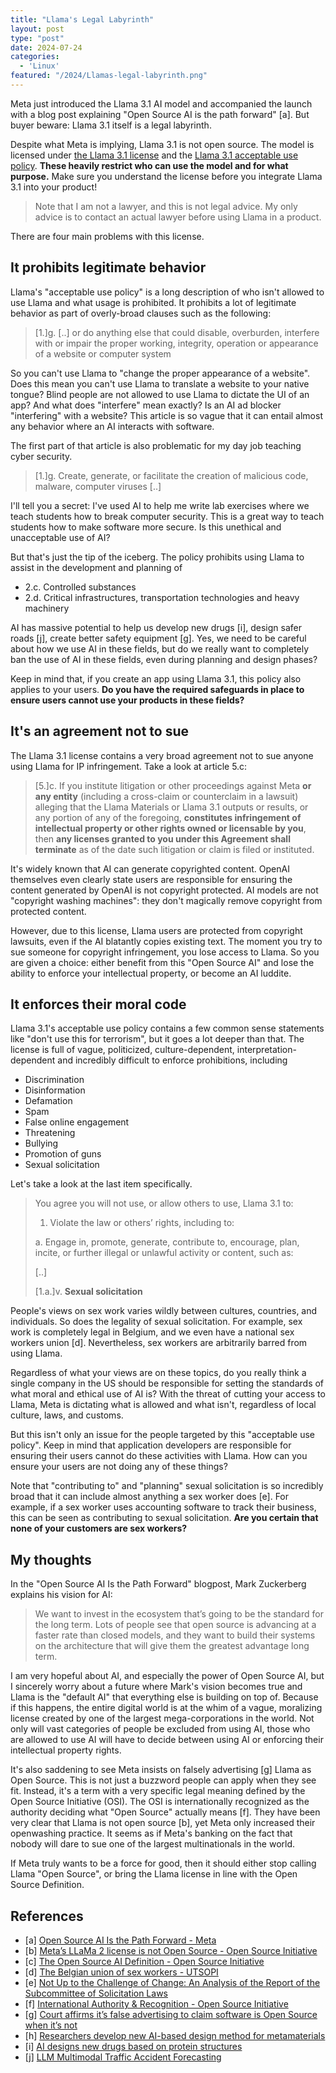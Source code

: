 ```yaml
---
title: "Llama's Legal Labyrinth"
layout: post
type: "post"
date: 2024-07-24
categories:
  - 'Linux'
featured: "/2024/Llamas-legal-labyrinth.png"
---
```


Meta just introduced the Llama 3.1 AI model and accompanied the launch with a blog post explaining "Open Source AI is the path forward" [a]. But buyer beware: Llama 3.1 itself is a legal labyrinth.

Despite what Meta is implying, Llama 3.1 is not open source. The model is licensed under [the Llama 3.1 license](https://llama.meta.com/llama3_1/license/) and the [Llama 3.1 acceptable use policy](https://llama.meta.com/llama3_1/use-policy/). **These heavily restrict who can use the model and for what purpose.** Make sure you understand the license before you integrate Llama 3.1 into your product!

> Note that I am not a lawyer, and this is not legal advice. My only advice is to contact an actual lawyer before using Llama in a product.

There are four main problems with this license.

## It prohibits legitimate behavior

Llama's "acceptable use policy" is a long description of who isn't allowed to use Llama and what usage is prohibited. It prohibits a lot of legitimate behavior as part of overly-broad clauses such as the following:

> [1.]g. [..] or do anything else that could disable, overburden, interfere with or impair the proper working, integrity, operation or appearance of a website or computer system

So you can't use Llama to "change the proper appearance of a website". Does this mean you can't use Llama to translate a website to your native tongue? Blind people are not allowed to use Llama to dictate the UI of an app? And what does "interfere" mean exactly? Is an AI ad blocker "interfering" with a website? This article is so vague that it can entail almost any behavior where an AI interacts with software.

The first part of that article is also problematic for my day job teaching cyber security.

> [1.]g. Create, generate, or facilitate the creation of malicious code, malware, computer viruses [..]

I'll tell you a secret: I've used AI to help me write lab exercises where we teach students how to break computer security. This is a great way to teach students how to make software more secure. Is this unethical and unacceptable use of AI?

But that's just the tip of the iceberg. The policy prohibits using Llama to assist in the development and planning of

* 2.c. Controlled substances
* 2.d. Critical infrastructures, transportation technologies and heavy machinery

AI has massive potential to help us develop new drugs [i], design safer roads [j], create better safety equipment [g]. Yes, we need to be careful about how we use AI in these fields, but do we really want to completely ban the use of AI in these fields, even during planning and design phases?

Keep in mind that, if you create an app using Llama 3.1, this policy also applies to your users. **Do you have the required safeguards in place to ensure users cannot use your products in these fields?**

## It's an agreement not to sue

The Llama 3.1 license contains a very broad agreement not to sue anyone using Llama for IP infringement. Take a look at article 5.c:

> [5.]c. If you institute litigation or other proceedings against Meta **or any entity** (including a cross-claim or counterclaim in a lawsuit) alleging that the Llama Materials or Llama 3.1 outputs or results, or any portion of any of the foregoing, **constitutes infringement of intellectual property or other rights owned or licensable by you**, then **any licenses granted to you under this Agreement shall terminate** as of the date such litigation or claim is filed or instituted.

It's widely known that AI can generate copyrighted content. OpenAI themselves even clearly state users are responsible for ensuring the content generated by OpenAI is not copyright protected. AI models are not "copyright washing machines": they don't magically remove copyright from protected content.

However, due to this license, Llama users are protected from copyright lawsuits, even if the AI blatantly copies existing text. The moment you try to sue someone for copyright infringement, you lose access to Llama. So you are given a choice: either benefit from this "Open Source AI" and lose the ability to enforce your intellectual property, or become an AI luddite.

## It enforces their moral code

Llama 3.1's acceptable use policy contains a few common sense statements like "don't use this for terrorism", but it goes a lot deeper than that. The license is full of vague, politicized, culture-dependent, interpretation-dependent and incredibly difficult to enforce prohibitions, including

* Discrimination
* Disinformation
* Defamation
* Spam
* False online engagement
* Threatening
* Bullying
* Promotion of guns
* Sexual solicitation

Let's take a look at the last item specifically.

> You agree you will not use, or allow others to use, Llama 3.1 to:
>
> 1. Violate the law or others’ rights, including to:
>
> a. Engage in, promote, generate, contribute to, encourage, plan, incite, or further illegal or unlawful activity or content, such as:
>
> [..]
>
> [1.a.]v. **Sexual solicitation**

People's views on sex work varies wildly between cultures, countries, and individuals. So does the legality of sexual solicitation. For example, sex work is completely legal in Belgium, and we even have a national sex workers union [d]. Nevertheless, sex workers are arbitrarily barred from using Llama.

Regardless of what your views are on these topics, do you really think a single company in the US should be responsible for setting the standards of what moral and ethical use of AI is? With the threat of cutting your access to Llama, Meta is dictating what is allowed and what isn't, regardless of local culture, laws, and customs.

But this isn't only an issue for the people targeted by this "acceptable use policy". Keep in mind that application developers are responsible for ensuring their users cannot do these activities with Llama. How can you ensure your users are not doing any of these things?

Note that "contributing to" and "planning" sexual solicitation is so incredibly broad that it can include almost anything a sex worker does [e]. For example, if a sex worker uses accounting software to track their business, this can be seen as contributing to sexual solicitation. **Are you certain that none of your customers are sex workers?**

## My thoughts

In the "Open Source AI Is the Path Forward" blogpost, Mark Zuckerberg explains his vision for AI:

> We want to invest in the ecosystem that’s going to be the standard for the long term. Lots of people see that open source is advancing at a faster rate than closed models, and they want to build their systems on the architecture that will give them the greatest advantage long term.

I am very hopeful about AI, and especially the power of Open Source AI, but I sincerely worry about a future where Mark's vision becomes true and Llama is the "default AI" that everything else is building on top of. Because if this happens, the entire digital world is at the whim of a vague, moralizing license created by one of the largest mega-corporations in the world. Not only will vast categories of people be excluded from using AI, those who are allowed to use AI will have to decide between using AI or enforcing their intellectual property rights.

It's also saddening to see Meta insists on falsely advertising [g] Llama as Open Source. This is not just a buzzword people can apply when they see fit. Instead, it's a term with a very specific legal meaning defined by the Open Source Initiative (OSI). The OSI is internationally recognized as the authority deciding what "Open Source" actually means [f]. They have been very clear that Llama is not open source [b], yet Meta only increased their openwashing practice. It seems as if Meta's banking on the fact that nobody will dare to sue one of the largest multinationals in the world.

If Meta truly wants to be a force for good, then it should either stop calling Llama "Open Source", or bring the Llama license in line with the Open Source Definition.

## References

* [a] [Open Source AI Is the Path Forward - Meta](https://about.fb.com/news/2024/07/open-source-ai-is-the-path-forward/)
* [b] [Meta’s LLaMa 2 license is not Open Source - Open Source Initiative](https://opensource.org/blog/metas-llama-2-license-is-not-open-source)
* [c] [The Open Source AI Definition - Open Source Initiative](https://go.opensource.org/osaid-latest)
* [d] [The Belgian union of sex workers - UTSOPI](https://www.utsopi.be/)
* [e] [Not Up to the Challenge of Change: An Analysis of the Report of the Subcommittee of Solicitation Laws](https://www.nswp.org/resource/member-publications/not-the-challenge-change-analysis-the-report-the-subcomittee)
* [f] [International Authority & Recognition - Open Source Initiative](https://opensource.org/authority)
* [g] [Court affirms it’s false advertising to claim software is Open Source when it’s not](https://opensource.org/blog/court-affirms-its-false-advertising-to-claim-software-is-open-source-when-its-not)
* [h] [Researchers develop new AI-based design method for metamaterials](https://engineering.berkeley.edu/news/2023/10/researchers-develop-new-ai-based-design-method-for-metamaterials/)
* [i] [AI designs new drugs based on protein structures](https://www.sciencedaily.com/releases/2024/04/240424111653.htm)
* [j] [LLM Multimodal Traffic Accident Forecasting](https://www.mdpi.com/1424-8220/23/22/9225)
